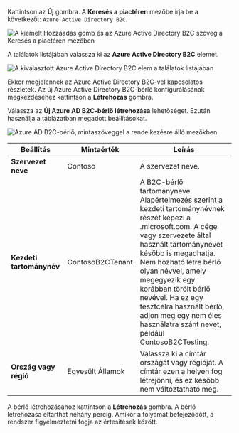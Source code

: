 Kattintson az **Új** gombra. A **Keresés a piactéren** mezőbe írja be a következőt: `Azure Active Directory B2C`.

![A kiemelt Hozzáadás gomb és az Azure Active Directory B2C szöveg a Keresés a piactéren mezőben](./media/active-directory-b2c-create-tenant/find-azure-ad-b2c.png)

A találatok listájában válassza ki az **Azure Active Directory B2C** elemet.

![A kiválasztott Azure Active Directory B2C elem a találatok listájában](./media/active-directory-b2c-create-tenant/find-azure-ad-b2c-result.png)

Ekkor megjelennek az Azure Active Directory B2C-vel kapcsolatos részletek. Az új Azure Active Directory B2C-bérlő konfigurálásának megkezdéséhez kattintson a **Létrehozás** gombra.

Válassza az **Új Azure AD B2C-bérlő létrehozása** lehetőséget. Ezután használja a táblázatban megadott beállításokat.

![Azure AD B2C-bérlő, mintaszöveggel a rendelkezésre álló mezőkben](./media/active-directory-b2c-create-tenant/create-new-b2c-tenant.png)

| Beállítás      | Mintaérték  | Leírás                                        |
| ------------ | ------- | -------------------------------------------------- |
| **Szervezet neve** | Contoso | A szervezet neve. | 
| **Kezdeti tartománynév** |  ContosoB2CTenant | A B2C-bérlő tartományneve. Alapértelmezés szerint a kezdeti tartománynévnek részét képezi a .microsoft.com. A cége vagy szervezete által használt tartománynevet később is megadhatja. Nem hozható létre bérlő olyan névvel, amely megegyezik egy korábban törölt bérlő nevével. Ha ez egy tesztcélra használt bérlő, adjon meg egy nem éles használatra szánt nevet, például ContosoB2CTesting. |
| **Ország vagy régió** | Egyesült Államok | Válassza ki a címtár országát vagy régióját. A címtár ezen a helyen fog létrejönni, és ez később nem változtatható meg.  |

A bérlő létrehozásához kattintson a **Létrehozás** gombra. A bérlő létrehozása eltarthat néhány percig. Amikor a folyamat befejeződött, a rendszer figyelmeztetni fogja az értesítések között.